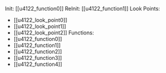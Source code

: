 Init: [[u4122_function0]]
ReInit: [[u4122_function1]]
Look Points:
- [[u4122_look_point0]]
- [[u4122_look_point1]]
- [[u4122_look_point2]]
Functions:
- [[u4122_function0]]
- [[u4122_function1]]
- [[u4122_function2]]
- [[u4122_function3]]
- [[u4122_function4]]
